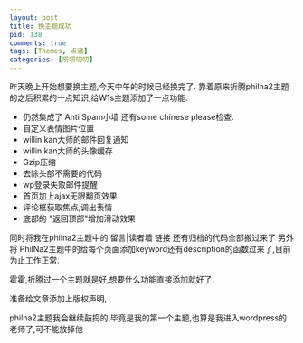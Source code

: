 ```yaml
--- 
layout: post
title: 换主题成功
pid: 138
comments: true
tags: [Themes, 点滴]
categories: [唠唠叨叨]
---
```

昨天晚上开始想要换主题,今天中午的时候已经换完了.
靠着原来折腾philna2主题的之后积累的一点知识,给W1s主题添加了一点功能.

- 仍然集成了 Anti Spam小墙 还有some chinese please检查.
- 自定义表情图片位置
- willin kan大师的邮件回复通知
- willin kan大师的头像缓存
- Gzip压缩
- 去除头部不需要的代码
- wp登录失败邮件提醒
- 首页加上ajax无限翻页效果
- 评论框获取焦点,调出表情
- 底部的 "返回顶部"增加滑动效果

同时将我在philna2主题中的 留言|读者墙 链接 还有归档的代码全部搬过来了
另外将 PhilNa2主题中的给每个页面添加keyword还有description的函数过来了,目前为止工作正常.

霍霍,折腾过一个主题就是好,想要什么功能直接添加就好了.

准备给文章添加上版权声明,

philna2主题我会继续鼓捣的,毕竟是我的第一个主题,也算是我进入wordpress的老师了,可不能放掉他
